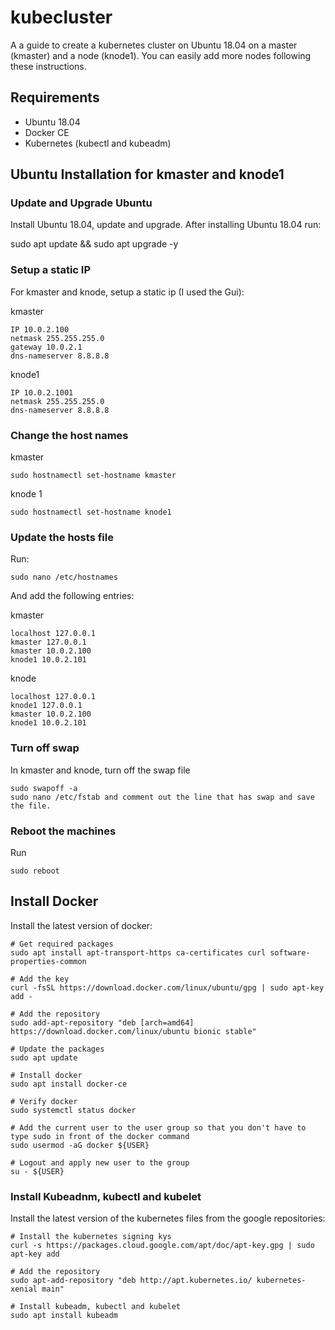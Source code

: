 # kubecluster

A a guide to create a kubernetes cluster on Ubuntu 18.04 on a master (kmaster) and a node (knode1). You can easily add more nodes following these instructions.

## Requirements
- Ubuntu 18.04
- Docker CE
- Kubernetes (kubectl and kubeadm)

## Ubuntu Installation for kmaster and knode1 

### Update and Upgrade Ubuntu
Install Ubuntu 18.04, update and upgrade. After installing Ubuntu 18.04 run:

sudo apt update && sudo apt upgrade -y

### Setup a static IP
For kmaster and knode, setup a static ip (I used the Gui):

kmaster
```
IP 10.0.2.100
netmask 255.255.255.0
gateway 10.0.2.1
dns-nameserver 8.8.8.8
```

knode1 
```
IP 10.0.2.1001
netmask 255.255.255.0
dns-nameserver 8.8.8.8
```

### Change the host names

kmaster
```
sudo hostnamectl set-hostname kmaster
```

knode 1
```
sudo hostnamectl set-hostname knode1
```

### Update the hosts file

Run:

```
sudo nano /etc/hostnames
```
And add the following entries:

kmaster
```
localhost 127.0.0.1
kmaster 127.0.0.1
kmaster 10.0.2.100
knode1 10.0.2.101
```

knode
```
localhost 127.0.0.1
knode1 127.0.0.1
kmaster 10.0.2.100
knode1 10.0.2.101
```

### Turn off swap


In kmaster and knode, turn off the swap file

```
sudo swapoff -a
sudo nano /etc/fstab and comment out the line that has swap and save the file.
```

### Reboot the machines

Run

```
sudo reboot
```

## Install Docker

Install the latest version of docker:

```
# Get required packages
sudo apt install apt-transport-https ca-certificates curl software-properties-common

# Add the key
curl -fsSL https://download.docker.com/linux/ubuntu/gpg | sudo apt-key add -

# Add the repository
sudo add-apt-repository "deb [arch=amd64] https://download.docker.com/linux/ubuntu bionic stable"

# Update the packages
sudo apt update

# Install docker
sudo apt install docker-ce

# Verify docker
sudo systemctl status docker

# Add the current user to the user group so that you don't have to type sudo in front of the docker command
sudo usermod -aG docker ${USER}

# Logout and apply new user to the group
su - ${USER}
```

### Install Kubeadnm, kubectl and kubelet

Install the latest version of the kubernetes files from the google repositories:

```
# Install the kubernetes signing kys
curl -s https://packages.cloud.google.com/apt/doc/apt-key.gpg | sudo apt-key add

# Add the repository
sudo apt-add-repository "deb http://apt.kubernetes.io/ kubernetes-xenial main"

# Install kubeadm, kubectl and kubelet
sudo apt install kubeadm
```
